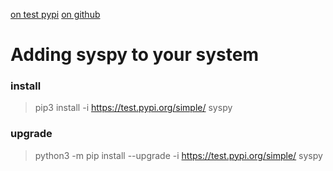 [on test pypi](https://test.pypi.org/project/syspy/)
[on github](https://github.com/mrgarelli/PySys)

# Adding syspy to your system

### install
> pip3 install -i https://test.pypi.org/simple/ syspy

### upgrade
> python3 -m pip install --upgrade -i https://test.pypi.org/simple/ syspy
